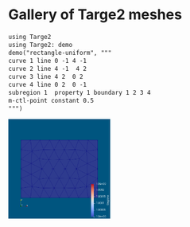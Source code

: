 # Gallery of Targe2 meshes

```
using Targe2 
using Targe2: demo
demo("rectangle-uniform", """
curve 1 line 0 -1 4 -1
curve 2 line 4 -1  4 2 
curve 3 line 4 2  0 2  
curve 4 line 0 2  0 -1
subregion 1  property 1 boundary 1 2 3 4
m-ctl-point constant 0.5
""")
```
<img src=  "rectangle-uniform.png" height=200>
 